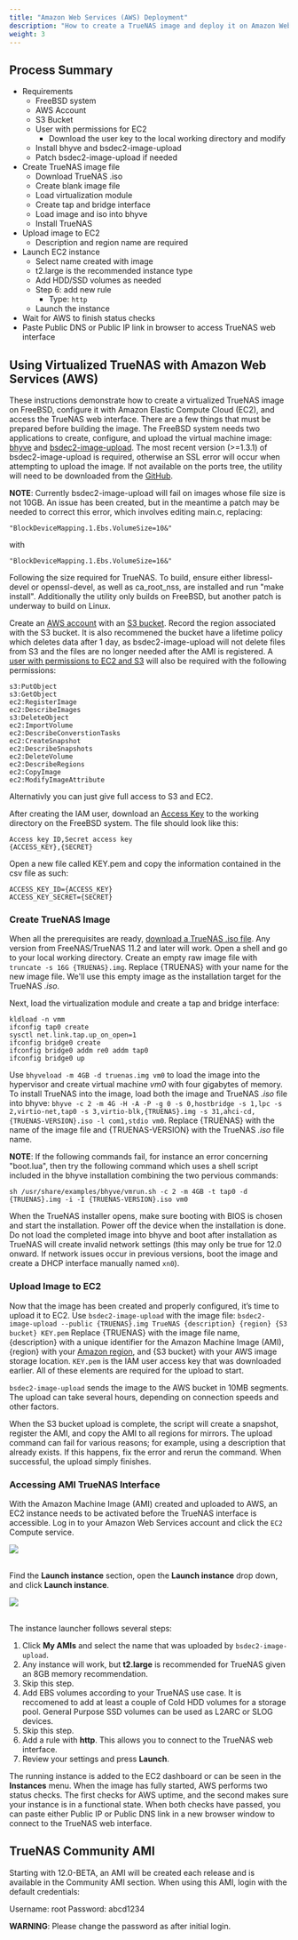 ```yaml
---
title: "Amazon Web Services (AWS) Deployment"
description: "How to create a TrueNAS image and deploy it on Amazon Web Services."
weight: 3
---
```


## Process Summary

* Requirements
  * FreeBSD system
  * AWS Account
  * S3 Bucket
  * User with permissions for EC2
    * Download the user key to the local working directory and modify
  * Install bhyve and bsdec2-image-upload
  * Patch bsdec2-image-upload if needed
* Create TrueNAS image file
  * Download TrueNAS .iso
  * Create blank image file
  * Load virtualization module
  * Create tap and bridge interface
  * Load image and iso into bhyve
  * Install TrueNAS
* Upload image to EC2
  * Description and region name are required
* Launch EC2 instance
  * Select name created with image
  * t2.large is the recommended instance type
  * Add HDD/SSD volumes as needed
  * Step 6: add new rule
    * Type: `http`
  * Launch the instance
* Wait for AWS to finish status checks
* Paste Public DNS or Public IP link in browser to access TrueNAS web interface

## Using Virtualized TrueNAS with Amazon Web Services (AWS)

<!-- markdown-link-check-disable -->
These instructions demonstrate how to create a virtualized TrueNAS image on FreeBSD, configure it with Amazon Elastic Compute Cloud (EC2), and access the TrueNAS web interface.
There are a few things that must be prepared before building the image.
The FreeBSD system needs two applications to create, configure, and upload the virtual machine image:
[bhyve](https://bhyve.org/) and [bsdec2-image-upload](https://www.freshports.org/net/bsdec2-image-upload/). The most recent version (>=1.3.1) of bsdec2-image-upload is required, otherwise an SSL error will occur when attempting to upload the image. If not available on the ports tree, the utility will need to be downloaded from the [GitHub](https://github.com/cperciva/bsdec2-image-upload).
<!-- markdown-link-check-enable -->
**NOTE**: Currently bsdec2-image-upload will fail on images whose file size is not 10GB. An issue has been created, but in the meantime a patch may be needed to correct this error, which involves editing main.c, replacing:

```
"BlockDeviceMapping.1.Ebs.VolumeSize=10&"
```

with

```
"BlockDeviceMapping.1.Ebs.VolumeSize=16&"
```

Following the size required for TrueNAS. To build, ensure either libressl-devel or openssl-devel, as well as ca_root_nss, are installed and run "make install". Additionally the utility only builds on FreeBSD, but another patch is underway to build on Linux.

<!-- markdown-link-check-disable -->
Create an [AWS account](https://portal.aws.amazon.com/billing/signup?nc2=h_ct&src=default&redirect_url=https%3A%2F%2Faws.amazon.com%2Fregistration-confirmation#/start) with an
[S3 bucket](https://docs.aws.amazon.com/quickstarts/latest/s3backup/step-1-create-bucket.html). Record the region associated with the S3 bucket. It is also recommened the bucket have a lifetime policy which deletes data after 1 day, as bsdec2-image-upload will not delete files from S3 and the files are no longer needed after the AMI is registered.
A [user with permissions to EC2 and S3](https://docs.aws.amazon.com/IAM/latest/UserGuide/id_users_create.html) will also be required with the following permissions:
<!-- markdown-link-check-enable -->


```
s3:PutObject
s3:GetObject
ec2:RegisterImage
ec2:DescribeImages
s3:DeleteObject
ec2:ImportVolume
ec2:DescribeConverstionTasks
ec2:CreateSnapshot
ec2:DescribeSnapshots
ec2:DeleteVolume
ec2:DescribeRegions
ec2:CopyImage
ec2:ModifyImageAttribute
```

Alternativly you can just give full access to S3 and EC2.

After creating the IAM user, download an [Access Key](https://docs.aws.amazon.com/IAM/latest/UserGuide/id_credentials_access-keys.html)
to the working directory on the FreeBSD system. The file should look like this:

```
Access key ID,Secret access key
{ACCESS_KEY},{SECRET}
```

Open a new file called KEY.pem and copy the information contained in the csv file as such:

```
ACCESS_KEY_ID={ACCESS_KEY}
ACCESS_KEY_SECRET={SECRET}
```

### Create TrueNAS Image

When all the prerequisites are ready, [download a TrueNAS .iso file](https://www.freenas.org/download-freenas-release/).
Any version from FreeNAS/TrueNAS 11.2 and later will work.
Open a shell and go to your local working directory.
Create an empty raw image file with `truncate -s 16G {TRUENAS}.img`.
Replace {TRUENAS} with your name for the new image file.
We'll use this empty image as the installation target for the TrueNAS *.iso*.

Next, load the virtualization module and create a tap and bridge interface:

```
kldload -n vmm
ifconfig tap0 create
sysctl net.link.tap.up_on_open=1
ifconfig bridge0 create
ifconfig bridge0 addm re0 addm tap0
ifconfig bridge0 up
```

Use `bhyveload -m 4GB -d truenas.img vm0` to load the image into the hypervisor and create virtual machine *vm0* with four gigabytes of memory.
To install TrueNAS into the image, load both the image and TrueNAS *.iso* file into bhyve: `bhyve -c 2 -m 4G -H -A -P -g 0 -s 0,hostbridge -s 1,lpc -s 2,virtio-net,tap0 -s 3,virtio-blk,{TRUENAS}.img -s 31,ahci-cd,{TRUENAS-VERSION}.iso -l com1,stdio vm0`.
Replace {TRUENAS} with the name of the image file and {TRUENAS-VERSION} with the TrueNAS *.iso* file name.

**NOTE**:
If the following commands fail, for instance an error concerning "boot.lua", then try the following command which uses a shell script included in the bhyve installation combining the two pervious commands:

```
sh /usr/share/examples/bhyve/vmrun.sh -c 2 -m 4GB -t tap0 -d {TRUENAS}.img -i -I {TRUENAS-VERSION}.iso vm0
```

When the TrueNAS installer opens, make sure booting with BIOS is chosen and start the installation.
Power off the device when the installation is done. Do not load the completed image into bhyve and boot after installation as TrueNAS will create invalid network settings (this may only be true for 12.0 onward. If network issues occur in previous versions, boot the image and create a DHCP interface manually named `xn0`).

### Upload Image to EC2

Now that the image has been created and properly configured, it’s time to upload it to EC2.
Use `bsdec2-image-upload` with the image file:
`bsdec2-image-upload --public {TRUENAS}.img TrueNAS {description} {region} {S3 bucket} KEY.pem`
Replace {TRUENAS} with the image file name, {description} with a unique identifier for the Amazon Machine Image (AMI), {region} with your [Amazon region](https://docs.aws.amazon.com/AmazonRDS/latest/UserGuide/Concepts.RegionsAndAvailabilityZones.html), and {S3 bucket} with your AWS image storage location.
`KEY.pem` is the IAM user access key that was downloaded earlier.
All of these elements are required for the upload to start.

`bsdec2-image-upload` sends the image to the AWS bucket in 10MB segments.
The upload can take several hours, depending on connection speeds and other factors.

When the S3 bucket upload is complete, the script will create a snapshot, register the AMI, and copy the AMI to all regions for mirrors.
The upload command can fail for various reasons; for example, using a description that already exists.
If this happens, fix the error and rerun the command.
When successful, the upload simply finishes.

### Accessing AMI TrueNAS Interface

With the Amazon Machine Image (AMI) created and uploaded to AWS, an EC2 instance needs to be activated before the TrueNAS interface is accessible.
Log in to your Amazon Web Services account and click the `EC2` Compute service.

<img src="/images/aws-management-console.png">
<br><br>

Find the **Launch instance** section, open the **Launch instance** drop down, and click **Launch instance**.

<img src="/images/aws-ec2-dashboard.png">
<br><br>

The instance launcher follows several steps:

1. Click **My AMIs** and select the name that was uploaded by `bsdec2-image-upload`.
2. Any instance will work, but **t2.large** is recommended for TrueNAS given an 8GB memory recommendation.
3. Skip this step.
4. Add EBS volumes according to your TrueNAS use case. It is reccomened to add at least a couple of Cold HDD volumes for a storage pool.
General Purpose SSD volumes can be used as L2ARC or SLOG devices.
5. Skip this step.
6. Add a rule with **http**. This allows you to connect to the TrueNAS web interface.
7. Review your settings and press **Launch**.

The running instance is added to the EC2 dashboard or can be seen in the **Instances** menu.
When the image has fully started, AWS performs two status checks.
The first checks for AWS uptime, and the second makes sure your instance is in a functional state.
When both checks have passed, you can paste either Public IP or Public DNS link in a new browser window to connect to the TrueNAS web interface.

## TrueNAS Community AMI

Starting with 12.0-BETA, an AMI will be created each release and is available in the Community AMI section. When using this AMI, login with the default credentials:

Username: root
Password: abcd1234

**WARNING**: Please change the password as after initial login. 

